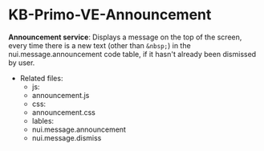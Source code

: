 # KB-Primo-VE-Announcement

**Announcement service**: Displays a message on the top of the screen, every time there is a new text (other than ``` &nbsp; ```) in the nui.message.announcement code table, if it hasn't already been dismissed by user.
* Related files: 
   * js: 
    * announcement.js  
   * css:
    * announcement.css  
   * lables:
    * nui.message.announcement
    * nui.message.dismiss
